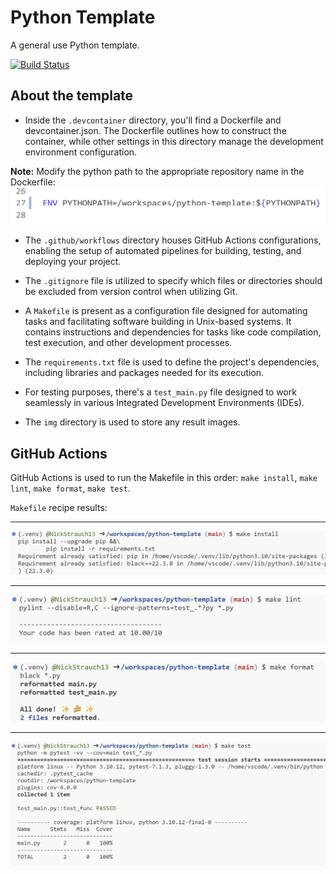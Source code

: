# Python Template

A general use Python template.

[![Build Status](https://github.com/NickStrauch13/python-template/actions/workflows/python-ci.yml/badge.svg)](https://github.com/NickStrauch13/python-template/actions)

## About the template
- Inside the ``.devcontainer`` directory, you'll find a Dockerfile and devcontainer.json. The Dockerfile outlines how to construct the container, while other settings in this directory manage the development environment configuration.

**Note:** Modify the python path to the appropriate repository name in the Dockerfile:
![Alt text](img/path_line.png)

- The ``.github/workflows`` directory houses GitHub Actions configurations, enabling the setup of automated pipelines for building, testing, and deploying your project.

- The ``.gitignore`` file is utilized to specify which files or directories should be excluded from version control when utilizing Git.

- A ``Makefile`` is present as a configuration file designed for automating tasks and facilitating software building in Unix-based systems. It contains instructions and dependencies for tasks like code compilation, test execution, and other development processes.

- The ``requirements.txt`` file is used to define the project's dependencies, including libraries and packages needed for its execution.

- For testing purposes, there's a ``test_main.py`` file designed to work seamlessly in various Integrated Development Environments (IDEs).

- The ``img`` directory is used to store any result images.

## GitHub Actions
GitHub Actions is used to run the Makefile in this order: `make install`, `make lint`, `make format`, `make test`.

``Makefile`` recipe results:
***
![Alt text](img/install_result.png)
***
![Alt text](img/lint_result.png)
***
![Alt text](img/format_result.png)
***
![Alt text](img/test_result.png)
